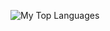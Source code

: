 ![My Top Languages](https://meow-psi.vercel.app/api/top-langs/?username=artifecx&custom_title=Language+Distribution&theme=github_dark&hide=CSS,HTML)
